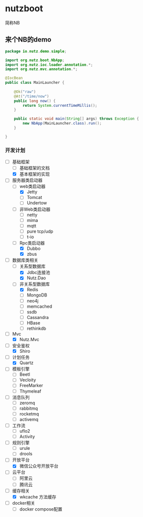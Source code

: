 # nutzboot
简称NB

## 来个NB的demo

```java
package io.nutz.demo.simple;

import org.nutz.boot.NbApp;
import org.nutz.ioc.loader.annotation.*;
import org.nutz.mvc.annotation.*;

@IocBean
public class MainLauncher {
    
    @Ok("raw")
    @At("/time/now")
    public long now() {
        return System.currentTimeMillis();
    }

    public static void main(String[] args) throws Exception {
        new NbApp(MainLauncher.class).run();
    }

}
```

### 开发计划

- [ ] 基础框架
	- [ ] 基础框架的文档
	- [x] 基本框架的实现
- [ ] 服务器类启动器
	- [ ] web类启动器
		- [x] Jetty
		- [ ] Tomcat
		- [ ] Undertow
	- [ ] 非Web类启动器
		- [ ] netty
		- [ ] mima
		- [ ] mqtt
		- [ ] pure tcp/udp
		- [ ] t-io
	- [ ] Rpc类启动器
		- [x] Dubbo
		- [x] zbus
- [ ] 数据库类相关
	- [ ] 关系型数据库
		- [x] Jdbc连接池
		- [x] Nutz.Dao
	- [ ] 非关系型数据库
		- [x] Redis
		- [ ] MongoDB
		- [ ] neo4j
		- [ ] memcached
		- [ ] ssdb
		- [ ] Cassandra
		- [ ] HBase
		- [ ] rethinkdb
- [ ] Mvc
	- [x] Nutz.Mvc
- [ ] 安全鉴权
	- [x] Shiro
- [ ] 计划任务
	- [x] Quartz
- [ ] 模板引擎
	- [ ] Beetl
	- [ ] Vecloity
	- [ ] FreeMarker
	- [ ] Thymeleaf
- [ ] 消息队列
	- [ ] zeromq
	- [ ] rabbitmq
	- [ ] rocketmq
	- [ ] activemq
- [ ] 工作流
	- [ ] uflo2
	- [ ] Activity
- [ ] 规则引擎
	- [ ] urule
	- [ ] drools
- [ ] 开放平台
	- [x] 微信公众号开放平台
- [ ] 云平台
	- [ ] 阿里云
	- [ ] 腾讯云
- [ ] 缓存相关
	- [x] wkcache 方法缓存
- [ ] docker相关
	- [ ] docker compose配置
